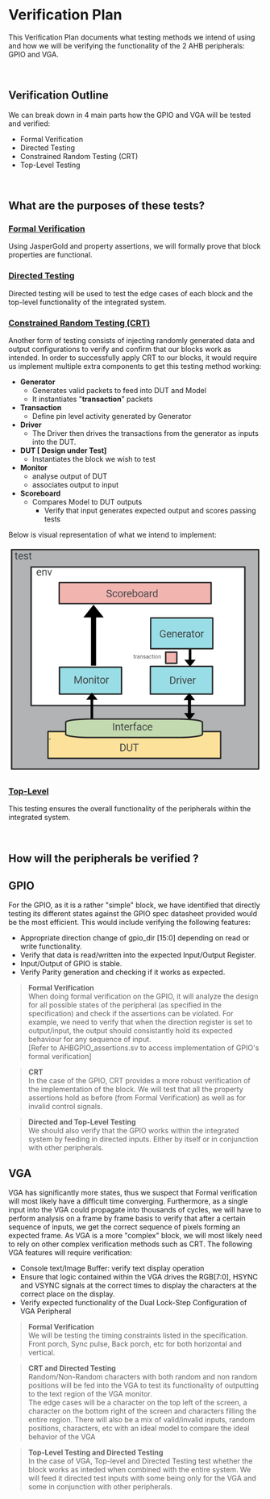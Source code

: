 # Verification Plan

This Verification Plan documents what testing methods we intend of using and how we will be verifying the functionality of the 2 AHB peripherals: GPIO and VGA.

</br>

## Verification Outline

We can break down in 4 main parts how the GPIO and VGA will be tested and verified:

- Formal Verification
- Directed Testing
- Constrained Random Testing (CRT)
- Top-Level Testing

</br>

## What are the purposes of these tests?

### <u> Formal Verification </u>

Using JasperGold and property assertions, we will formally prove that block properties are functional.

### <u> Directed Testing </u>

Directed testing will be used to test the edge cases of each block and the top-level functionality of the integrated system.

### <u> Constrained Random Testing (CRT)</u>

Another form of testing consists of injecting randomly generated data and output configurations to verify and confirm that our blocks work as intended.
In order to successfully apply CRT to our blocks, it would require us implement multiple extra components to get this testing method working:

- **Generator**
  - Generates valid packets to feed into DUT and Model
  - It instantiates "**transaction**" packets
- **Transaction**
  - Define pin level activity generated by Generator
- **Driver**
  - The Driver then drives the transactions from the generator as inputs into the DUT.
- **DUT [ Design under Test]**
  - Instantiates the block we wish to test
- **Monitor**
  - analyse output of DUT
  - associates output to input
- **Scoreboard**
  - Compares Model to DUT outputs
    - Verify that input generates expected output and scores passing tests

Below is visual representation of what we intend to implement:

![diagram](./CRT_Testing.JPG)

### <u> Top-Level </u>

This testing ensures the overall functionality of the peripherals within the integrated system.

</br>

## How will the peripherals be verified ?

## GPIO

For the GPIO, as it is a rather "simple" block, we have identified that directly testing its different states against the GPIO spec datasheet provided would be the most efficient. This would include verifying the following features:

- Appropriate direction change of gpio_dir [15:0] depending on read or write functionality.
- Verify that data is read/written into the expected Input/Output Register.
- Input/Output of GPIO is stable.
- Verify Parity generation and checking if it works as expected.

> **Formal Verification** </br>
> When doing formal verification on the GPIO, it will analyze the design for all possible states of the peripheral (as specified in the specification) and check if the assertions can be violated. For example, we need to verify that when the direction register is set to output/input, the output should consistantly hold its expected behaviour for any sequence of input.</br> [Refer to AHBGPIO_assertions.sv to access implementation of GPIO's formal verification]

> **CRT** </br>
> In the case of the GPIO, CRT provides a more robust verification of the implementation of the block. We will test that all the property assertions hold as before (from Formal Verification) as well as for invalid control signals.

> **Directed and Top-Level Testing** </br>
> We should also verify that the GPIO works within the integrated system by feeding in directed inputs. Either by itself or in conjunction with other peripherals.

## VGA

VGA has significantly more states, thus we suspect that Formal verification will most likely have a difficult time converging. Furthermore, as a single input into the VGA could propagate into thousands of cycles, we will have to perform analysis on a frame by frame basis to verify that after a certain sequence of inputs, we get the correct sequence of pixels forming an expected frame. As VGA is a more "complex" block, we will most likely need to rely on other complex verification methods such as CRT. The following VGA features will require verification:

- Console text/Image Buffer: verify text display operation
- Ensure that logic contained within the VGA drives the RGB[7:0], HSYNC and VSYNC signals at the correct times to display the characters at the correct place on the display.
- Verify expected functionality of the Dual Lock-Step Configuration of VGA Peripheral

> **Formal Verification** </br>
> We will be testing the timing constraints listed in the specification. Front porch, Sync pulse, Back porch, etc for both horizontal and vertical.

> **CRT and Directed Testing** </br>
> Random/Non-Random characters with both random and non random positions will be fed into the VGA to test its functionality of outputting to the text region of the VGA monitor. </br>
> The edge cases will be a character on the top left of the screen, a character on the bottom right of the screen and characters filling the entire region. There will also be a mix of valid/invalid inputs, random positions, characters, etc with an ideal model to compare the ideal behavior of the VGA

> **Top-Level Testing and Directed Testing** </br>
> In the case of VGA, Top-level and Directed Testing test whether the block works as inteded when combined with the entire system. We will feed it directed test inputs with some being only for the VGA and some in conjunction with other peripherals.
